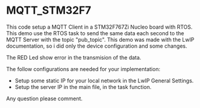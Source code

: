 # MQTT_STM32F7

This code setup a MQTT Client in a STM32F767Zi Nucleo board with RTOS.
This demo use the RTOS task to send the same data each second to the MQTT Server with the topic "pub_topic".
This demo was made with the LwIP documentation, so i did only the device configuration and some changes.

The RED Led show error in the transmision of the data.


The follow configurations are needed for your implementation:

* Setup some static IP for your local network in the LwIP General Settings.
* Setup the server IP in the main file, in the task function.

Any question please comment. 


